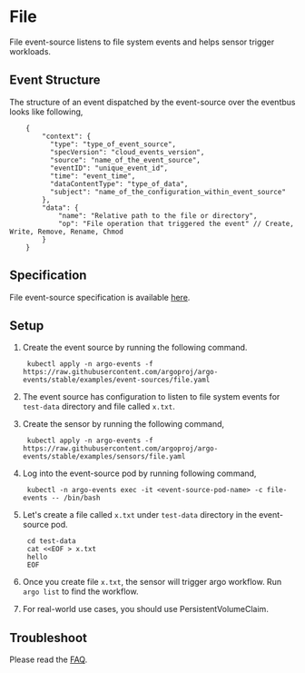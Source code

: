 # File

File event-source listens to file system events and helps sensor trigger workloads.

## Event Structure
The structure of an event dispatched by the event-source over the eventbus looks like following,

        {
            "context": {
              "type": "type_of_event_source",
              "specVersion": "cloud_events_version",
              "source": "name_of_the_event_source",
              "eventID": "unique_event_id",
              "time": "event_time",
              "dataContentType": "type_of_data",
              "subject": "name_of_the_configuration_within_event_source"
            },
            "data": {
                "name": "Relative path to the file or directory",
                "op": "File operation that triggered the event" // Create, Write, Remove, Rename, Chmod
            }
        }


## Specification

File event-source specification is available [here](https://github.com/argoproj/argo-events/blob/master/api/event-source.md#fileeventsource).

## Setup

1. Create the event source by running the following command.

        kubectl apply -n argo-events -f https://raw.githubusercontent.com/argoproj/argo-events/stable/examples/event-sources/file.yaml

1. The event source has configuration to listen to file system events for `test-data` directory and file called `x.txt`.

1. Create the sensor by running the following command,

        kubectl apply -n argo-events -f https://raw.githubusercontent.com/argoproj/argo-events/stable/examples/sensors/file.yaml

1. Log into the event-source pod by running following command,

        kubectl -n argo-events exec -it <event-source-pod-name> -c file-events -- /bin/bash

1. Let's create a file called `x.txt` under `test-data` directory in the event-source pod.
 
        cd test-data
        cat <<EOF > x.txt
        hello
        EOF

1. Once you create file `x.txt`, the sensor will trigger argo workflow.  Run `argo list` to find the workflow. 

1. For real-world use cases, you should use PersistentVolumeClaim.
                                                                  
## Troubleshoot
Please read the [FAQ](https://argoproj.github.io/argo-events/FAQ/). 
